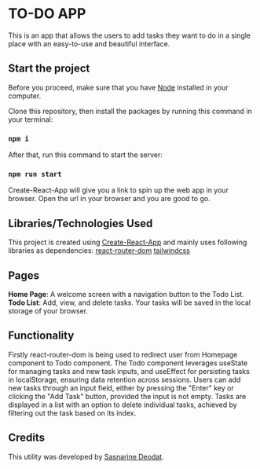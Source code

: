 # TO-DO APP

This is an app that allows the users to add tasks they want to do in a single place with an easy-to-use and beautiful interface.

## Start the project

Before you proceed, make sure that you have [Node](https://nodejs.org/en) installed in your computer.

Clone this repository, then install the packages by running this command in your terminal:

### `npm i`

After that, run this command to start the server:

### `npm run start`

Create-React-App will give you a link to spin up the web app in your browser. Open the url in your browser and you are good to go.

## Libraries/Technologies Used

This project is created using [Create-React-App](https://create-react-app.dev/) and mainly uses following libraries as dependencies:
[react-router-dom](https://www.npmjs.com/package/react-router-dom)
[tailwindcss](https://tailwindcss.com/)

## Pages

**Home Page**: A welcome screen with a navigation button to the Todo List.
**Todo List**: Add, view, and delete tasks. Your tasks will be saved in the local storage of your browser.

## Functionality

Firstly react-router-dom is being used to redirect user from Homepage component to Todo component. The Todo component leverages useState for managing tasks and new task inputs, and useEffect for persisting tasks in localStorage, ensuring data retention across sessions. Users can add new tasks through an input field, either by pressing the "Enter" key or clicking the "Add Task" button, provided the input is not empty. Tasks are displayed in a list with an option to delete individual tasks, achieved by filtering out the task based on its index. 

## Credits 

This utility was developed by [Sasnarine Deodat](https://github.com/SasnarineDeodat).
